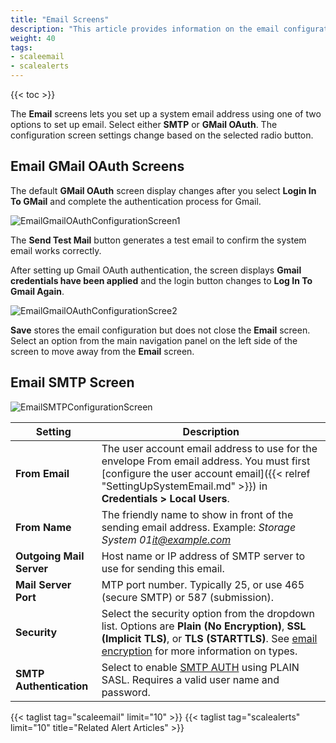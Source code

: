 ```yaml
---
title: "Email Screens"
description: "This article provides information on the email configuration screens for SMTP and GMail OAuth."
weight: 40
tags:
- scaleemail
- scalealerts
---
```



{{< toc >}}


The **Email** screens lets you set up a system email address using one of two options to set up email. Select either **SMTP** or **GMail OAuth**. 
The configuration screen settings change based on the selected radio button. 

## Email GMail OAuth Screens
The default **GMail OAuth** screen display changes after you select **Login In To GMail** and complete the authentication process for Gmail. 

![EmailGmailOAuthConfigurationScreen1](/images/SCALE/22.12/EmailGmailOAuthConfigurationScreen1.png "Email Gmail OAuth Screen")

The **Send Test Mail** button generates a test email to confirm the system email works correctly.

After setting up Gmail OAuth authentication, the screen displays **Gmail credentials have been applied** and the login button changes to **Log In To Gmail Again**.

![EmailGmailOAuthConfigurationScree2](/images/SCALE/22.12/EmailGmailOAuthConfigurationScreen2.png "Email Gmail OAuth Saved")

**Save** stores the email configuration but does not close the **Email** screen. Select an option from the main navigation panel on the left side of the screen to move away from the **Email** screen.

## Email SMTP Screen

![EmailSMTPConfigurationScreen](/images/SCALE/22.12/EmailSMTPConfigurationScreen.png "Email SMTP Screen")

| Setting | Description |
|---------|-------------|
| **From Email** | The user account email address to use for the envelope From email address. You must first [configure the user account email]({{< relref "SettingUpSystemEmail.md" >}}) in **Credentials > Local Users**. |
| **From Name** | The friendly name to show in front of the sending email address. Example: *Storage System 01<it@example.com>* |
| **Outgoing Mail Server** | Host name or IP address of SMTP server to use for sending this email. |
| **Mail Server Port** | MTP port number. Typically 25, or use 465 (secure SMTP) or 587 (submission). |
| **Security** | Select the security option from the dropdown list. Options are **Plain (No Encryption)**, **SSL (Implicit TLS)**, or **TLS (STARTTLS)**. See [email encryption](https://www.fastmail.com/help/technical/ssltlsstarttls.html) for more information on types. |
| **SMTP Authentication** | Select to enable [SMTP AUTH](https://en.wikipedia.org/wiki/SMTP_Authentication) using PLAIN SASL. Requires a valid user name and password. |


{{< taglist tag="scaleemail" limit="10" >}}
{{< taglist tag="scalealerts" limit="10" title="Related Alert Articles" >}}